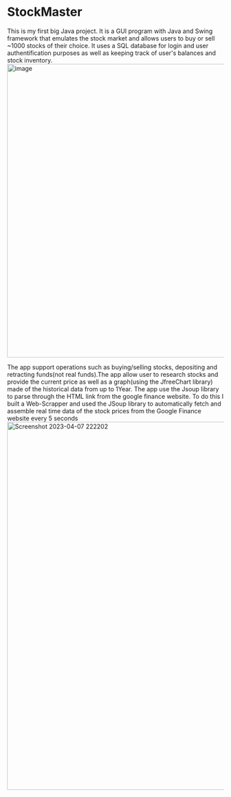 # StockMaster
This is my first big Java project. It is a GUI program with Java and Swing framework that emulates the stock market and allows users to buy or  sell ~1000 stocks of their choice. It uses a SQL database for login and user authentification purposes as well as keeping track of user's balances and stock inventory.
<img width="683" alt="image" src="https://user-images.githubusercontent.com/8030550/232573774-d2869fa8-66dd-4724-baec-c58a45348b71.png">

The app support operations such as buying/selling stocks, depositing and retracting funds(not real funds).The app allow user to research stocks and provide the current price as well as a graph(using the JfreeChart library) made of the historical data from up to 1Year. The app use the Jsoup library to parse through the HTML link from the google finance website.
To do this I built a Web-Scrapper and used the JSoup library to automatically fetch and assemble real time data of the stock prices 
from the Google Finance website every 5 seconds
<img width="856" alt="Screenshot 2023-04-07 222202" src="https://user-images.githubusercontent.com/8030550/232573320-f15ce3d5-ca60-47dd-bc74-25994c4f3784.png">

